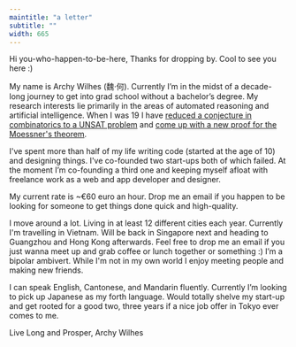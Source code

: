```yaml
---
maintitle: "a letter"
subtitle: ""
width: 665
---
```

Hi you-who-happen-to-be-here,
Thanks for dropping by. Cool to see you here :)

My name is Archy Wilhes (魏·何). Currently I’m in the midst of a decade-long journey to get into grad school without a bachelor’s degree. My research interests lie primarily in the areas of automated reasoning and artificial intelligence. When I was 19 I have [reduced a conjecture in combinatorics to a UNSAT problem](https://arxiv.org/abs/1511.02334) and [come up with a new proof for the Moessner's theorem](https://arxiv.org/abs/1602.01903).

I've spent more than half of my life writing code (started at the age of 10) and designing things. I've co-founded two start-ups both of which failed. At the moment I’m co-founding a third one and keeping myself afloat with freelance work as a web and app developer and designer.

My current rate is ~€60 euro an hour. Drop me an email if you happen to be looking for someone to get things done quick and high-quality.

I move around a lot. Living in at least 12 different cities each year. Currently I'm travelling in Vietnam. Will be back in Singapore next and heading to Guangzhou and Hong Kong afterwards. Feel free to drop me an email if you just wanna meet up and grab coffee or lunch together or something :) I’m a bipolar ambivert. While I'm not in my own world I enjoy meeting people and making new friends.

I can speak English, Cantonese, and Mandarin fluently. Currently I’m looking to pick up Japanese as my forth language. Would totally shelve my start-up and get rooted for a good two, three years if a nice job offer in Tokyo ever comes to me.

Live Long and Prosper,
Archy Wilhes
